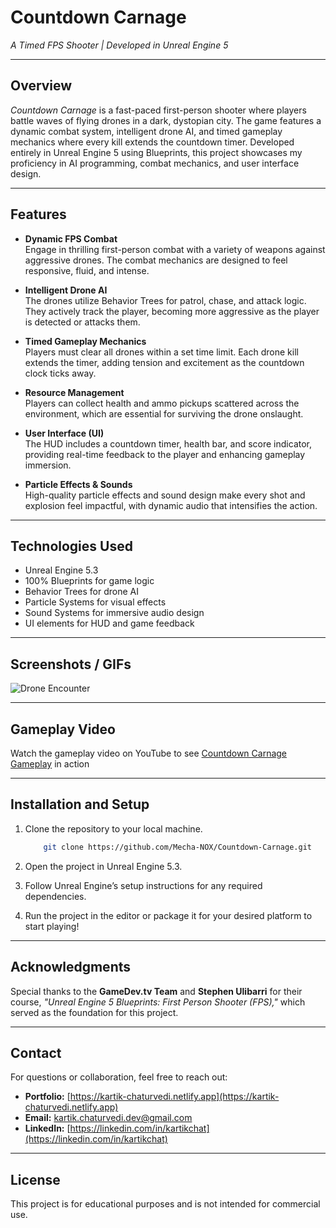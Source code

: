 # **Countdown Carnage**

*A Timed FPS Shooter | Developed in Unreal Engine 5*

---

## **Overview**

*Countdown Carnage* is a fast-paced first-person shooter where players battle waves of flying drones in a dark, dystopian city. The game features a dynamic combat system, intelligent drone AI, and timed gameplay mechanics where every kill extends the countdown timer. Developed entirely in Unreal Engine 5 using Blueprints, this project showcases my proficiency in AI programming, combat mechanics, and user interface design.

---

## **Features**

- **Dynamic FPS Combat**   
Engage in thrilling first-person combat with a variety of weapons against aggressive drones. The combat mechanics are designed to feel responsive, fluid, and intense.

- **Intelligent Drone AI**   
The drones utilize Behavior Trees for patrol, chase, and attack logic. They actively track the player, becoming more aggressive as the player is detected or attacks them.

- **Timed Gameplay Mechanics**   
Players must clear all drones within a set time limit. Each drone kill extends the timer, adding tension and excitement as the countdown clock ticks away.

- **Resource Management**   
Players can collect health and ammo pickups scattered across the environment, which are essential for surviving the drone onslaught.

- **User Interface (UI)**   
The HUD includes a countdown timer, health bar, and score indicator, providing real-time feedback to the player and enhancing gameplay immersion.

- **Particle Effects & Sounds**   
High-quality particle effects and sound design make every shot and explosion feel impactful, with dynamic audio that intensifies the action.

---

## **Technologies Used**

- Unreal Engine 5.3
- 100% Blueprints for game logic  
- Behavior Trees for drone AI  
- Particle Systems for visual effects  
- Sound Systems for immersive audio design  
- UI elements for HUD and game feedback

---

## **Screenshots / GIFs**

![Drone Encounter](https://github.com/Mecha-NOX/Countdown-Carnage/blob/b78451a59a67d9caf7e22beff407e0be5d344b78/GIFs/Countdown-Carnage_First.gif)

---

## **Gameplay Video**  

Watch the gameplay video on YouTube to see [Countdown Carnage Gameplay](https://youtu.be/ouyf6i2yRZs) in action

---

## **Installation and Setup**

1. Clone the repository to your local machine.  

    ```bash
        git clone https://github.com/Mecha-NOX/Countdown-Carnage.git
    ```

2. Open the project in Unreal Engine 5.3.  
3. Follow Unreal Engine’s setup instructions for any required dependencies.  
4. Run the project in the editor or package it for your desired platform to start playing!

---

## **Acknowledgments**

Special thanks to the **GameDev.tv Team** and **Stephen Ulibarri** for their course, *"Unreal Engine 5 Blueprints: First Person Shooter (FPS),"* which served as the foundation for this project.

---

## **Contact**

For questions or collaboration, feel free to reach out:

- **Portfolio:** [https://kartik-chaturvedi.netlify.app](https://kartik-chaturvedi.netlify.app)  
- **Email:** <kartik.chaturvedi.dev@gmail.com>  
- **LinkedIn:** [https://linkedin.com/in/kartikchat](https://linkedin.com/in/kartikchat)

---

## **License**

This project is for educational purposes and is not intended for commercial use.

